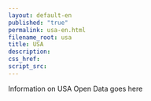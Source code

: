 ```yaml
---
layout: default-en
published: "true"
permalink: usa-en.html
filename_root: usa
title: USA
description:
css_href:
script_src:
---
```


Information on USA Open Data goes here
